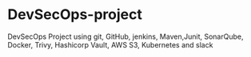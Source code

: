 # DevSecOps-project
DevSecOps Project using git, GitHub, jenkins, Maven,Junit, SonarQube, Docker, Trivy, Hashicorp Vault, AWS S3, Kubernetes and slack
